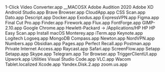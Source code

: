 1-Click Video Converter.app
__MACOSX
Adobe Audition 2020
Adobe XD
Android Studio.app
Brave Browser.app
CloudApp.app
CSS Scan.app
Dato.app
Descript.app
Docker.app
Exodus.app
ExpressVPN.app
Figma.app
Final Cut Pro.app
Finder.app
Firework.app
Flux.app
FontForge.app
GIMP-2.10.app
Google Chrome.app
Hewlett-Packard -> /Applications/HP
HP
HP Easy Scan.app
Install macOS Monterey.app
iTerm.app
Keynote.app
Logitech
Logseq.app
MongoDB Compass.app
Newton.app
NordVPN.app
Numbers.app
Obsidian.app
Pages.app
Perfect Recall.app
Postman.app
Private Internet Access.app
Raycast.app
Safari.app
ScreenFlow.app
Setapp
Setapp.app
Skype.app
Telegram.app
Tor Browser.app
TriggerClientUI.app
Upwork.app
Utilities
Visual Studio Code.app
VLC.app
Wacom Tablet.localized
Xcode.app
Yandex.Disk.2.app
zoom.us.app
